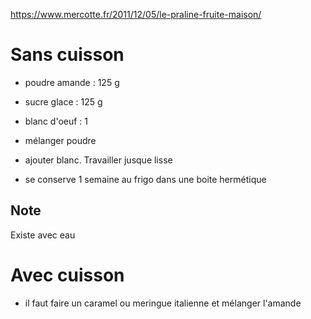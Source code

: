 https://www.mercotte.fr/2011/12/05/le-praline-fruite-maison/

# Sans cuisson
- poudre amande :   125 g
- sucre glace   :   125 g
- blanc d'oeuf  :   1

- mélanger poudre
- ajouter blanc. Travailler jusque lisse
- se conserve 1 semaine au frigo dans une boite hermétique

## Note

Existe avec eau

# Avec cuisson
- il faut faire un caramel ou meringue italienne et mélanger l'amande
